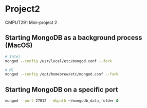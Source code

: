 # Project2
CMPUT291 Mini-project 2


## Starting MongoDB as a background process (MacOS)
```bash
# Intel
mongod --config /usr/local/etc/mongod.conf --fork
```
```bash
# M1
mongod --config /opt/homebrew/etc/mongod.conf --fork
```

## Starting MongoDB on a specific port
```bash
mongod --port 27012 --dbpath ~/mongodb_data_folder &
```
